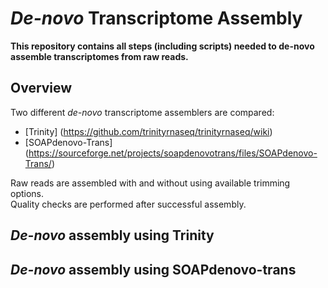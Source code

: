 # *De-novo* Transcriptome Assembly

 **This repository contains all steps (including scripts) needed to de-novo assemble transcriptomes from raw reads.**
 
 ## Overview
 
 Two different _de-novo_ transcriptome assemblers are compared:
 * [Trinity] (https://github.com/trinityrnaseq/trinityrnaseq/wiki) 
 * [SOAPdenovo-Trans] (https://sourceforge.net/projects/soapdenovotrans/files/SOAPdenovo-Trans/)    

Raw reads are assembled with and without using available trimming options.  
Quality checks are performed after successful assembly.  
  
 ## *De-novo* assembly using Trinity
 
 ## *De-novo* assembly using SOAPdenovo-trans
 
